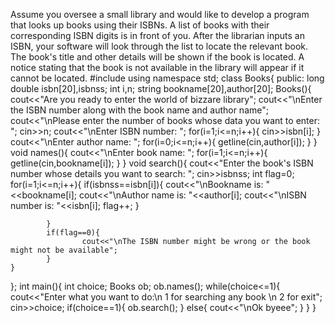 Assume you oversee a small library and would like to develop a program that looks up books using their ISBNs. A list of books with their corresponding ISBN digits is in front of you. After the librarian inputs an ISBN, your software will look through the list to locate the relevant book.  The book's title and other details will be shown if the book is located. A notice stating that the book is not available in the library will appear if it cannot be located.
#include <iostream>
using namespace std;
class Books{
	public:
		long double isbn[20],isbnss;
		int i,n;
		string bookname[20],author[20];
		Books(){
			cout<<"Are you ready to enter the world of bizzare library";
			cout<<"\nEnter the ISBN number along with the book name and author name";
			cout<<"\nPlease enter the number of books whose data you want to enter: ";
			cin>>n;
			cout<<"\nEnter ISBN number: ";
			for(i=1;i<=n;i++){
				cin>>isbn[i];
			}
			cout<<"\nEnter author name: ";
			for(i=0;i<=n;i++){
				getline(cin,author[i]);
			}
		}
		void names(){
			cout<<"\nEnter book name: ";
			for(i=1;i<=n;i++){
				getline(cin,bookname[i]);
			}
		}
		void search(){
		    cout<<"Enter the book's ISBN number whose details you want to search: ";
		    cin>>isbnss;
		    int flag=0;
		    for(i=1;i<=n;i++){
		    	if(isbnss==isbn[i]){
		    		cout<<"\nBookname is: "<<bookname[i];
		    		cout<<"\nAuthor name is: "<<author[i];
		    		cout<<"\nISBN number is: "<<isbn[i];
		    		flag++;
				}

			}
			if(flag==0){
					cout<<"\nThe ISBN number might be wrong or the book might not be available";
			}
	}
};
int main(){
	int choice;
	Books ob;
	ob.names();
	while(choice<=1){
	      cout<<"Enter what you want to do:\n 1 for searching any book \n 2 for exit";
	    cin>>choice;
	    if(choice==1){
		   ob.search();
	    }
	else{
		cout<<"\nOk byeee";
	}
}
}

